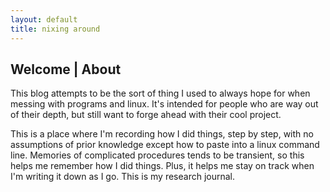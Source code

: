 ```yaml
---
layout: default
title: nixing around
---
```


## Welcome | About

This blog attempts to be the sort of thing I used to always hope for when messing with programs and linux.  It's intended for people who are way out of their depth, but still want to forge ahead with their cool project.  


This is a place where I'm recording how I did things, step by step, with no assumptions of prior knowledge except how to paste into a linux command line.  Memories of complicated procedures tends to be transient, so this helps me remember how I did things.  Plus, it helps me stay on track when I'm writing it down as I go.  This is my research journal.